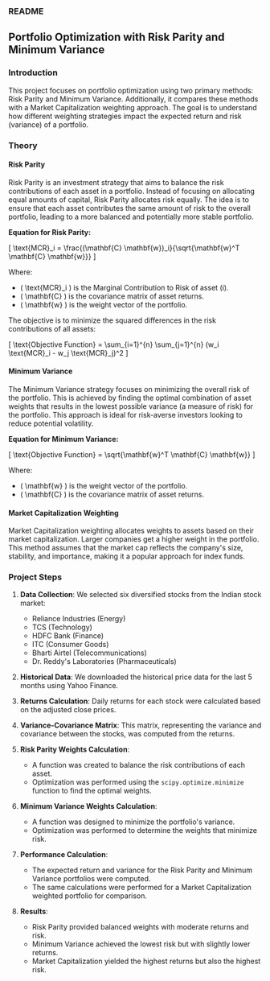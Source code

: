 ### README

## Portfolio Optimization with Risk Parity and Minimum Variance

### Introduction

This project focuses on portfolio optimization using two primary methods: Risk Parity and Minimum Variance. Additionally, it compares these methods with a Market Capitalization weighting approach. The goal is to understand how different weighting strategies impact the expected return and risk (variance) of a portfolio.

### Theory

#### Risk Parity

Risk Parity is an investment strategy that aims to balance the risk contributions of each asset in a portfolio. Instead of focusing on allocating equal amounts of capital, Risk Parity allocates risk equally. The idea is to ensure that each asset contributes the same amount of risk to the overall portfolio, leading to a more balanced and potentially more stable portfolio.

**Equation for Risk Parity:**

\[ \text{MCR}_i = \frac{(\mathbf{C} \mathbf{w})_i}{\sqrt{\mathbf{w}^T \mathbf{C} \mathbf{w}}} \]

Where:
- \( \text{MCR}_i \) is the Marginal Contribution to Risk of asset \(i\).
- \( \mathbf{C} \) is the covariance matrix of asset returns.
- \( \mathbf{w} \) is the weight vector of the portfolio.

The objective is to minimize the squared differences in the risk contributions of all assets:

\[ \text{Objective Function} = \sum_{i=1}^{n} \sum_{j=1}^{n} (w_i \text{MCR}_i - w_j \text{MCR}_j)^2 \]

#### Minimum Variance

The Minimum Variance strategy focuses on minimizing the overall risk of the portfolio. This is achieved by finding the optimal combination of asset weights that results in the lowest possible variance (a measure of risk) for the portfolio. This approach is ideal for risk-averse investors looking to reduce potential volatility.

**Equation for Minimum Variance:**

\[ \text{Objective Function} = \sqrt{\mathbf{w}^T \mathbf{C} \mathbf{w}} \]

Where:
- \( \mathbf{w} \) is the weight vector of the portfolio.
- \( \mathbf{C} \) is the covariance matrix of asset returns.

#### Market Capitalization Weighting

Market Capitalization weighting allocates weights to assets based on their market capitalization. Larger companies get a higher weight in the portfolio. This method assumes that the market cap reflects the company's size, stability, and importance, making it a popular approach for index funds.

### Project Steps

1. **Data Collection**: We selected six diversified stocks from the Indian stock market:
   - Reliance Industries (Energy)
   - TCS (Technology)
   - HDFC Bank (Finance)
   - ITC (Consumer Goods)
   - Bharti Airtel (Telecommunications)
   - Dr. Reddy's Laboratories (Pharmaceuticals)

2. **Historical Data**: We downloaded the historical price data for the last 5 months using Yahoo Finance.

3. **Returns Calculation**: Daily returns for each stock were calculated based on the adjusted close prices.

4. **Variance-Covariance Matrix**: This matrix, representing the variance and covariance between the stocks, was computed from the returns.

5. **Risk Parity Weights Calculation**: 
   - A function was created to balance the risk contributions of each asset.
   - Optimization was performed using the `scipy.optimize.minimize` function to find the optimal weights.

6. **Minimum Variance Weights Calculation**: 
   - A function was designed to minimize the portfolio's variance.
   - Optimization was performed to determine the weights that minimize risk.

7. **Performance Calculation**: 
   - The expected return and variance for the Risk Parity and Minimum Variance portfolios were computed.
   - The same calculations were performed for a Market Capitalization weighted portfolio for comparison.

8. **Results**:
   - Risk Parity provided balanced weights with moderate returns and risk.
   - Minimum Variance achieved the lowest risk but with slightly lower returns.
   - Market Capitalization yielded the highest returns but also the highest risk.


      
